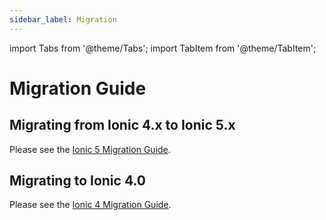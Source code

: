 ```yaml
---
sidebar_label: Migration
---
```


import Tabs from '@theme/Tabs';
import TabItem from '@theme/TabItem';

# Migration Guide

## Migrating from Ionic 4.x to Ionic 5.x

Please see the [Ionic 5 Migration Guide](/docs/updating/5-0).

## Migrating to Ionic 4.0

Please see the [Ionic 4 Migration Guide](/docs/updating/4-0).

